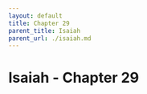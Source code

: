 ```yaml
---
layout: default
title: Chapter 29
parent_title: Isaiah
parent_url: ./isaiah.md
---
```


# Isaiah - Chapter 29
